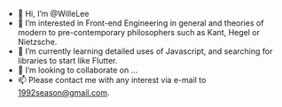 - 👋 Hi, I’m @WilleLee
- 👀 I’m interested in Front-end Engineering in general and theories of modern to pre-contemporary philosophers such as Kant, Hegel or Nietzsche.
- 🌱 I’m currently learning detailed uses of Javascript, and searching for libraries to start like Flutter.
- 💞️ I’m looking to collaborate on ...
- 📫 Please contact me with any interest via e-mail to 1992season@gmail.com.

<!---
WilleLee/WilleLee is a ✨ special ✨ repository because its `README.md` (this file) appears on your GitHub profile.
You can click the Preview link to take a look at your changes.
--->
